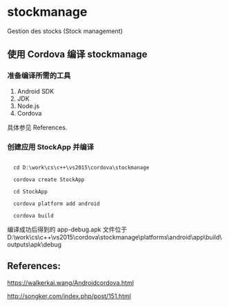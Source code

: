 # stockmanage
Gestion des stocks (Stock management)


## 使用 Cordova 编译 stockmanage

### 准备编译所需的工具
1. Android SDK
2. JDK
3. Node.js
4. Cordova

具体参见 References.

### 创建应用 StockApp 并编译

<code>
  cd D:\work\cs\c++\vs2015\cordova\stockmanage
</code>

<code>
  cordova create StockApp
</code>

<code>
  cd StockApp
</code>

<code>
  cordova platform add android
</code>

<code>
  cordova build
</code>

编译成功后得到的 app-debug.apk 文件位于
D:\work\cs\c++\vs2015\cordova\stockmanage\platforms\android\app\build\outputs\apk\debug




## References:

https://walkerkai.wang/Androidcordova.html

http://songker.com/index.php/post/151.html
